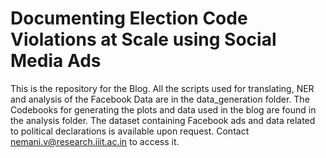 # Documenting Election Code Violations at Scale using Social Media Ads

This is the repository for the Blog.
All the scripts used for translating, NER and analysis of the Facebook Data are in the data_generation folder.
The Codebooks for generating the plots and data used in the blog are found in the analysis folder.
The dataset containing Facebook ads and data related to political declarations is available upon request. Contact nemani.v@research.iiit.ac.in to access it.
